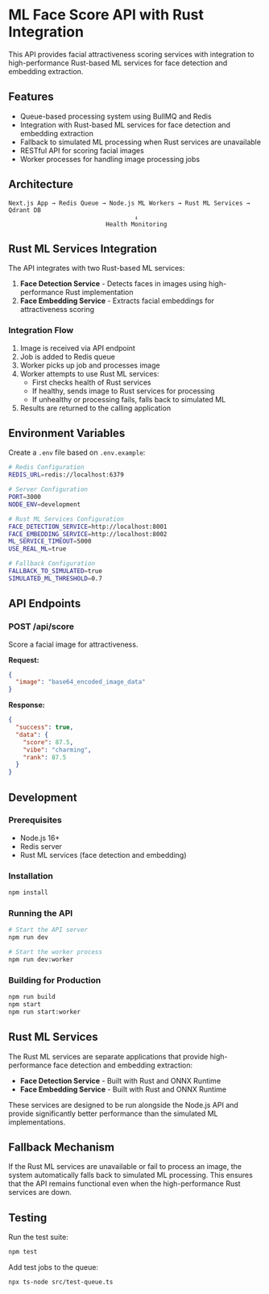 # ML Face Score API with Rust Integration

This API provides facial attractiveness scoring services with integration to high-performance Rust-based ML services for face detection and embedding extraction.

## Features

- Queue-based processing system using BullMQ and Redis
- Integration with Rust-based ML services for face detection and embedding extraction
- Fallback to simulated ML processing when Rust services are unavailable
- RESTful API for scoring facial images
- Worker processes for handling image processing jobs

## Architecture

```
Next.js App → Redis Queue → Node.js ML Workers → Rust ML Services → Qdrant DB
                                   ↓
                           Health Monitoring
```

## Rust ML Services Integration

The API integrates with two Rust-based ML services:

1. **Face Detection Service** - Detects faces in images using high-performance Rust implementation
2. **Face Embedding Service** - Extracts facial embeddings for attractiveness scoring

### Integration Flow

1. Image is received via API endpoint
2. Job is added to Redis queue
3. Worker picks up job and processes image
4. Worker attempts to use Rust ML services:
   - First checks health of Rust services
   - If healthy, sends image to Rust services for processing
   - If unhealthy or processing fails, falls back to simulated ML
5. Results are returned to the calling application

## Environment Variables

Create a `.env` file based on `.env.example`:

```bash
# Redis Configuration
REDIS_URL=redis://localhost:6379

# Server Configuration
PORT=3000
NODE_ENV=development

# Rust ML Services Configuration
FACE_DETECTION_SERVICE=http://localhost:8001
FACE_EMBEDDING_SERVICE=http://localhost:8002
ML_SERVICE_TIMEOUT=5000
USE_REAL_ML=true

# Fallback Configuration
FALLBACK_TO_SIMULATED=true
SIMULATED_ML_THRESHOLD=0.7
```

## API Endpoints

### POST /api/score

Score a facial image for attractiveness.

**Request:**

```json
{
  "image": "base64_encoded_image_data"
}
```

**Response:**

```json
{
  "success": true,
  "data": {
    "score": 87.5,
    "vibe": "charming",
    "rank": 87.5
  }
}
```

## Development

### Prerequisites

- Node.js 16+
- Redis server
- Rust ML services (face detection and embedding)

### Installation

```bash
npm install
```

### Running the API

```bash
# Start the API server
npm run dev

# Start the worker process
npm run dev:worker
```

### Building for Production

```bash
npm run build
npm start
npm run start:worker
```

## Rust ML Services

The Rust ML services are separate applications that provide high-performance face detection and embedding extraction:

- **Face Detection Service** - Built with Rust and ONNX Runtime
- **Face Embedding Service** - Built with Rust and ONNX Runtime

These services are designed to be run alongside the Node.js API and provide significantly better performance than the simulated ML implementations.

## Fallback Mechanism

If the Rust ML services are unavailable or fail to process an image, the system automatically falls back to simulated ML processing. This ensures that the API remains functional even when the high-performance Rust services are down.

## Testing

Run the test suite:

```bash
npm test
```

Add test jobs to the queue:

```bash
npx ts-node src/test-queue.ts
```
